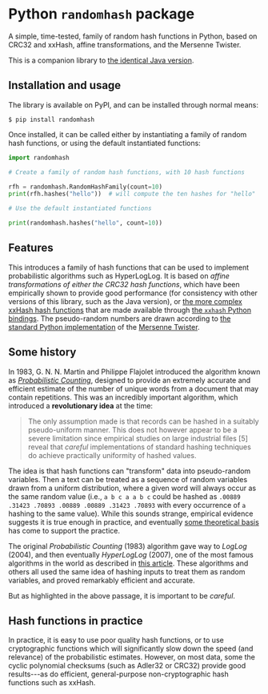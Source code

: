 # Python `randomhash` package

A simple, time-tested, family of random hash functions in Python, based on CRC32
and xxHash, affine transformations, and the Mersenne Twister.

This is a companion library to [the identical Java version](https://github.com/jlumbroso/java-random-hash).

## Installation and usage

The library is available on PyPI, and can be installed through normal means:

```shell
$ pip install randomhash
```

Once installed, it can be called either by instantiating a family of random
hash functions, or using the default instantiated functions:

```python
import randomhash

# Create a family of random hash functions, with 10 hash functions

rfh = randomhash.RandomHashFamily(count=10)
print(rfh.hashes("hello"))  # will compute the ten hashes for "hello"

# Use the default instantiated functions

print(randomhash.hashes("hello", count=10))
```

## Features

This introduces a family of hash functions that can be used to implement probabilistic
algorithms such as HyperLogLog. It is based on _affine transformations of either the
CRC32 hash functions_, which have been empirically shown to provide good performance
(for consistency with other versions of this library, such as the Java version), or
[the more complex xxHash hash functions](https://cyan4973.github.io/xxHash/) that are
made available through [the `xxhash` Python bindings](https://github.com/ifduyue/python-xxhash).
The pseudo-random numbers are drawn according to
[the standard Python implementation](https://docs.python.org/3/library/random.html)
of the [Mersenne Twister](http://www.math.sci.hiroshima-u.ac.jp/~m-mat/MT/emt.html).

<!-- NEEDS TO BE REWRITTEN FOR PYTHON VERSION

To try out the hash functions, you can compile and run the example program:

```shell
javac Example.java
java Example
```

This will generate a report, such as the one below, which shows how a hundred
hash functions perform on provided data that appears pseudo-random (note that it
is important when running these audits that the data provide as input be made
of _unique_ elements, even if the hash functions will mainly be used in streaming
algorithms, to project duplicates to the same hashed value):

```
java Example
input: data/unique.txt
number of hash functions: 100
hashing report:
> bucket count: 10
> total values hashed: 1670700
> [ 10.00% 10.03% 10.03%  9.96% 10.01% 10.00%  9.99%  9.98% 10.02%  9.98%  ]
> chi^2 test: 0.000399
> is uniform (with 90% confidence)? true
```

In practice, you can use it this way, by instantiating a family and using the
`hash(String)` method to generate a single hashed value:

```java
import randomhash.RandomHashFamily;

RandomHashFamily rhf = new RandomHashFamily(1);

System.out.print("hello -> ");
System.out.print(rhf.hash("hello"));
```

which will print:

```
hello -> 2852342977
```

and it can also generate several pseudo-random hash values at the same time,
in this case 10, which it will return in an array:

```java
RandomHashFamily rhf = new RandomHashFamily(10);
long[] hashes = rhf.hashes(); // 10 elements
```

-->

## Some history

In 1983, G. N. N. Martin and Philippe Flajolet introduced the algorithm known
as [_Probabilistic Counting_](http://algo.inria.fr/flajolet/Publications/FlMa85.pdf),
designed to provide an extremely accurate and efficient
estimate of the number of unique words from a document that may contain repetitions.
This was an incredibly important algorithm, which introduced a **revolutionary idea**
at the time:

> The only assumption made is that records can be hashed in a suitably pseudo-uniform
> manner. This does not however appear to be a severe limitation since empirical
> studies on large industrial files [5] reveal that _careful_ implementations of
> standard hashing techniques do achieve practically uniformity of hashed values.

The idea is that hash functions can "transform" data into pseudo-random variables.
Then a text can be treated as a sequence of random variables drawn from a uniform
distribution, where a given word will always occur as the same random value (i.e.,
`a b c a a b c` could be hashed as `.00889 .31423 .70893 .00889 .00889 .31423 .70893` with
every occurrence of `a` hashing to the same value). While this sounds strange,
empirical evidence suggests it is true enough in practice, and eventually [some
theoretical basis](https://people.seas.harvard.edu/~salil/research/streamhash-Jun10.pdf)
has come to support the practice.

The original _Probabilistic Counting_ (1983) algorithm gave way to _LogLog_ (2004),
and then eventually _HyperLogLog_ (2007), one of the most famous algorithms in the
world as described in [this article](https://arxiv.org/abs/1805.00612). These algorithms
and others all used the same idea of hashing inputs to treat them as random variables,
and proved remarkably efficient and accurate.

But as highlighted in the above passage, it is important to be _careful_.

## Hash functions in practice

In practice, it is easy to use poor quality hash functions, or to use cryptographic
functions which will significantly slow down the speed (and relevance) of the
probabilistic estimates. However, on most data, some the cyclic polynomial checksums
(such as Adler32 or CRC32) provide good results---as do efficient, general-purpose
non-cryptographic hash functions such as xxHash.
